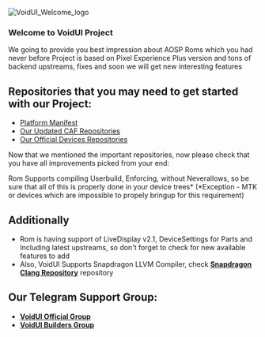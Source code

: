 ![VoidUI_Welcome_logo](https://user-images.githubusercontent.com/34755141/174216931-da41afc7-8436-4721-ade4-0dd0d4065c3a.png)

### Welcome to VoidUI Project

We going to provide you best impression about AOSP Roms which you had never before
Project is based on Pixel Experience Plus version and tons of backend upstreams, fixes and soon we will get new interesting features

## Repositories that you may need to get started with our Project:
- [Platform Manifest](https://github.com/VoidUI/manifest)
- [Our Updated CAF Repositories](https://github.com/VoidUI-CAF)
- [Our Official Devices Repositories](https://github.com/VoidUI-Devices)

Now that we mentioned the important repositories, now please check that you have all improvements picked from your end:

Rom Supports compiling Userbuild, Enforcing, without Neverallows, so be sure that all of this is properly done in your device trees*
(*Exception - MTK or devices which are impossible to propely bringup for this requirement)

## Additionally 
- Rom is having support of LiveDisplay v2.1, DeviceSettings for Parts and Including latest upstreams, so don't forget to check for new available features to add
- Also, VoidUI Supports Snapdragon LLVM Compiler, check [**Snapdragon Clang Repository**](https://github.com/VoidUI/prebuilts_clang_host_linux-x86_clang-sdclang) repository

## Our Telegram Support Group:
- [**VoidUI Official Group**](https://t.me/VoidUI)
- [**VoidUI Builders Group**](https://t.me/VoidUI_builders_help)
